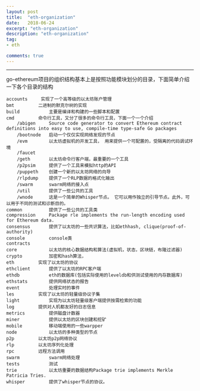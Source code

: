 ```yaml
---
layout: post
title:  "eth-organization"
date:   2018-06-24
excerpt: "eth-organization"
description: "eth-organization"
tag:
- eth

comments: true
---
```


****
go-ethereum项目的组织结构基本上是按照功能模块划分的目录，下面简单介绍一下各个目录的结构


    accounts     实现了一个高等级的以太坊账户管理
    bmt         二进制的默克尔树的实现
    build           主要是编译和构建的一些脚本和配置
    cmd         命令行工具，又分了很多的命令行工具，下面一个一个介绍
        /abigen     Source code generator to convert Ethereum contract definitions into easy to use, compile-time type-safe Go packages
        /bootnode   启动一个仅仅实现网络发现的节点
        /evm        以太坊虚拟机的开发工具， 用来提供一个可配置的，受隔离的代码调试环境
        /faucet     
        /geth       以太坊命令行客户端，最重要的一个工具
        /p2psim     提供了一个工具来模拟http的API
        /puppeth    创建一个新的以太坊网络的向导
        /rlpdump    提供了一个RLP数据的格式化输出
        /swarm      swarm网络的接入点
        /util       提供了一些公共的工具
        /wnode      这是一个简单的Whisper节点。 它可以用作独立的引导节点。此外，可以用于不同的测试和诊断目的。
    common          提供了一些公共的工具类
    compression     Package rle implements the run-length encoding used for Ethereum data.
    consensus       提供了以太坊的一些共识算法，比如ethhash, clique(proof-of-authority)
    console         console类
    contracts   
    core            以太坊的核心数据结构和算法(虚拟机，状态，区块链，布隆过滤器)
    crypto          加密和hash算法，
    eth         实现了以太坊的协议
    ethclient       提供了以太坊的RPC客户端
    ethdb           eth的数据库(包括实际使用的leveldb和供测试使用的内存数据库)
    ethstats        提供网络状态的报告
    event           处理实时的事件
    les         实现了以太坊的轻量级协议子集
    light           实现为以太坊轻量级客户端提供按需检索的功能
    log         提供对人机都友好的日志信息
    metrics         提供磁盘计数器
    miner           提供以太坊的区块创建和挖矿
    mobile          移动端使用的一些warpper
    node            以太坊的多种类型的节点
    p2p         以太坊p2p网络协议
    rlp         以太坊序列化处理
    rpc         远程方法调用
    swarm           swarm网络处理
    tests           测试
    trie            以太坊重要的数据结构Package trie implements Merkle Patricia Tries.
    whisper         提供了whisper节点的协议。
   